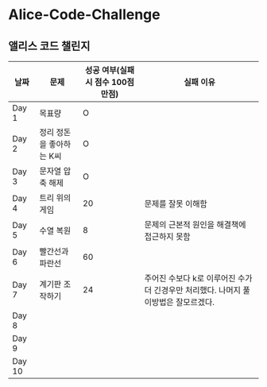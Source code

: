 # Alice-Code-Challenge
앨리스 코드 챌린지
---
| 날짜 | 문제 | 성공 여부(실패 시 점수 100점 만점) | 실패 이유|
| --- | --- | --- | --- |
| Day 1 | 목표량 | O | |
| Day 2 | 정리 정돈을 좋아하는 K씨 | O | |
| Day 3 | 문자열 압축 해제 | O |  |
| Day 4 | 트리 위의 게임 | 20 | 문제를 잘못 이해함 |
| Day 5 | 수열 복원 | 8 | 문제의 근본적 원인을 해결책에 접근하지 못함 |
| Day 6 | 빨간선과 파란선 | 60 | |
| Day 7 | 계기판 조작하기 | 24 | 주어진 수보다 k로 이루어진 수가 더 긴경우만 처리했다.   나머지 풀이방법은 잘모르겠다.|
| Day 8 |  |  |  |
| Day 9 |  |  |  |
| Day 10 |  |  |  |
